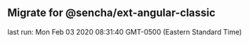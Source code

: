## Migrate for @sencha/ext-angular-classic

last run: Mon Feb 03 2020 08:31:40 GMT-0500 (Eastern Standard Time)
